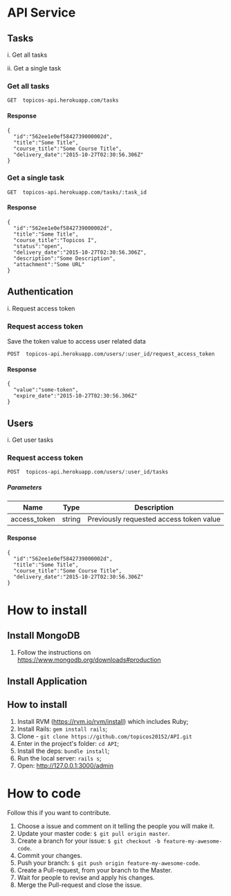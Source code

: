 # API Service

## Tasks


i. Get all tasks

ii. Get a single task


### Get all tasks

```GET  topicos-api.herokuapp.com/tasks```


#### Response


    {
      "id":"562ee1e0ef5842739000002d",
      "title":"Some Title",
      "course_title":"Some Course Title",       
      "delivery_date":"2015-10-27T02:30:56.306Z"
    }


### Get a single task

```GET  topicos-api.herokuapp.com/tasks/:task_id```


#### Response


    {
      "id":"562ee1e0ef5842739000002d",
      "title":"Some Title",
      "course_title":"Topicos I",
      "status":"open",
      "delivery_date":"2015-10-27T02:30:56.306Z",
      "description":"Some Description",
      "attachment":"Some URL"
    }

## Authentication

i. Request access token

### Request access token

Save the token value to access user related data

```POST  topicos-api.herokuapp.com/users/:user_id/request_access_token```

#### Response


    {
      "value":"some-token",
      "expire_date":"2015-10-27T02:30:56.306Z"
    }

## Users

i. Get user tasks

### Request access token

```POST  topicos-api.herokuapp.com/users/:user_id/tasks```

##### Parameters

|      Name      |  Type  |               Description               |
| -------------- | ------ | --------------------------------------- |
| access_token   | string | Previously requested access token value |


#### Response


    {
      "id":"562ee1e0ef5842739000002d",
      "title":"Some Title",
      "course_title":"Some Course Title",       
      "delivery_date":"2015-10-27T02:30:56.306Z"
    }




# How to install

## Install MongoDB

1. Follow the instructions on https://www.mongodb.org/downloads#production

## Install Application

## How to install
1. Install RVM (https://rvm.io/rvm/install) which includes Ruby;
2. Install Rails: `gem install rails`;
3. Clone - `git clone https://github.com/topicos20152/API.git`
4. Enter in the project's folder: `cd API`;
3. Install the deps: `bundle install`;
4. Run the local server: `rails s`;
5. Open: http://127.0.0.1:3000/admin

# How to code

Follow this if you want to contribute.

1. Choose a issue and comment on it telling the people you will make it.
2. Update your master code: `$ git pull origin master`.
3. Create a branch for your issue: `$ git checkout -b feature-my-awesome-code`.
4. Commit your changes.
5. Push your branch: `$ git push origin feature-my-awesome-code`.
6. Create a Pull-request, from your branch to the Master.
7. Wait for people to revise and apply his changes.
8. Merge the Pull-request and close the issue.